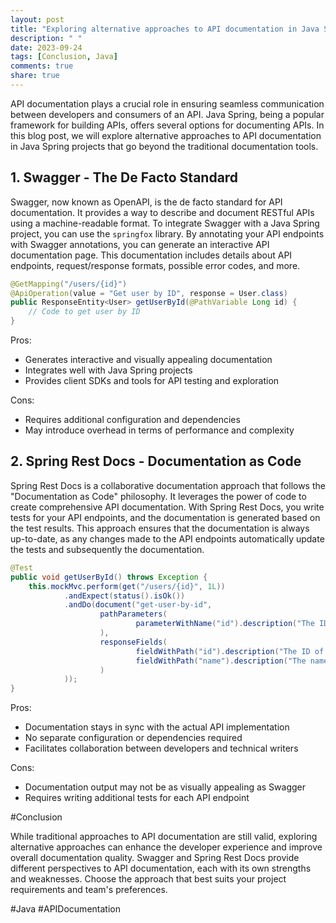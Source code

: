 ```yaml
---
layout: post
title: "Exploring alternative approaches to API documentation in Java Spring projects"
description: " "
date: 2023-09-24
tags: [Conclusion, Java]
comments: true
share: true
---
```


API documentation plays a crucial role in ensuring seamless communication between developers and consumers of an API. Java Spring, being a popular framework for building APIs, offers several options for documenting APIs. In this blog post, we will explore alternative approaches to API documentation in Java Spring projects that go beyond the traditional documentation tools.

## 1. Swagger - The De Facto Standard

Swagger, now known as OpenAPI, is the de facto standard for API documentation. It provides a way to describe and document RESTful APIs using a machine-readable format. To integrate Swagger with a Java Spring project, you can use the `springfox` library. By annotating your API endpoints with Swagger annotations, you can generate an interactive API documentation page. This documentation includes details about API endpoints, request/response formats, possible error codes, and more.

```java
@GetMapping("/users/{id}")
@ApiOperation(value = "Get user by ID", response = User.class)
public ResponseEntity<User> getUserById(@PathVariable Long id) {
    // Code to get user by ID
}
```

Pros:
- Generates interactive and visually appealing documentation
- Integrates well with Java Spring projects
- Provides client SDKs and tools for API testing and exploration

Cons:
- Requires additional configuration and dependencies
- May introduce overhead in terms of performance and complexity

## 2. Spring Rest Docs - Documentation as Code

Spring Rest Docs is a collaborative documentation approach that follows the "Documentation as Code" philosophy. It leverages the power of code to create comprehensive API documentation. With Spring Rest Docs, you write tests for your API endpoints, and the documentation is generated based on the test results. This approach ensures that the documentation is always up-to-date, as any changes made to the API endpoints automatically update the tests and subsequently the documentation.

```java
@Test
public void getUserById() throws Exception {
    this.mockMvc.perform(get("/users/{id}", 1L))
            .andExpect(status().isOk())
            .andDo(document("get-user-by-id",
                    pathParameters(
                            parameterWithName("id").description("The ID of the user")
                    ),
                    responseFields(
                            fieldWithPath("id").description("The ID of the user"),
                            fieldWithPath("name").description("The name of the user")
                    )
            ));
}
```

Pros:
- Documentation stays in sync with the actual API implementation
- No separate configuration or dependencies required
- Facilitates collaboration between developers and technical writers

Cons:
- Documentation output may not be as visually appealing as Swagger
- Requires writing additional tests for each API endpoint

#Conclusion

While traditional approaches to API documentation are still valid, exploring alternative approaches can enhance the developer experience and improve overall documentation quality. Swagger and Spring Rest Docs provide different perspectives to API documentation, each with its own strengths and weaknesses. Choose the approach that best suits your project requirements and team's preferences.

#Java #APIDocumentation